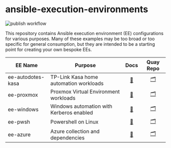 # ansible-execution-environments

![publish workflow](https://github.com/zjleblanc/ansible-execution-environments/actions/workflows/publish-ee.yml/badge.svg)

This repository contains Ansible execution environment (EE) configurations for various purposes. Many of these examples may be too broad or too specific for general consumption, but they are intended to be a starting point for creating your own bespoke EEs.

| EE Name | Purpose | Docs | Quay Repo |
| --- | --- | :---: | :---: |
| ee-autodotes-kasa | TP-Link Kasa home automation workloads | [📝](./ee-autodotes-kasa/execution-environment.yml) | [🗂️](https://quay.io/repository/zleblanc/ee-kasa?tab=info) |
| ee-proxmox | Proxmox Virtual Environment workloads | [📝](./ee-proxmox/execution-environment.yml) | [🗂️](https://quay.io/repository/zleblanc/ee-proxmox?tab=info) |
| ee-windows | Windows automation with Kerberos enabled | [📝](./ee-windows/README.md) | [🗂️](https://quay.io/repository/zleblanc/ee-windows?tab=info) |
| ee-pwsh | Powershell on Linux | [📝](./ee-pwsh/README.md) | [🗂️](https://quay.io/repository/zleblanc/ee-pwsh?tab=info) |
| ee-azure | Azure collection and dependencies | [📝](./ee-azure/README.md) | [🗂️](https://quay.io/repository/zleblanc/ee-azure?tab=info) |